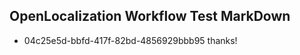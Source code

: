 ## OpenLocalization Workflow Test MarkDown
* 04c25e5d-bbfd-417f-82bd-4856929bbb95 
thanks!<!--HONumber=Mar16_HO2-->
